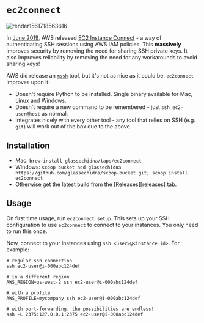 # `ec2connect`

![render1561718563616](https://user-images.githubusercontent.com/369053/60337186-ad908180-99e5-11e9-9db3-de8b0d353739.gif)

In [June 2019][rel-notes], AWS released [EC2 Instance Connect][docs] - a way of
authenticating SSH sessions using AWS IAM policies. This **massively** improves
security by removing the need for sharing SSH private keys. It also improves
reliability by removing the need for any workarounds to avoid sharing keys!

AWS did release an [`mssh`][mssh] tool, but it's not as nice as it could be.
`ec2connect` improves upon it:

* Doesn't require Python to be installed. Single binary available for Mac, Linux
  and Windows.
* Doesn't require a new command to be remembered - just `ssh ec2-user@host` as 
  normal.
* Integrates nicely with every other tool - any tool that relies on SSH (e.g. `git`)
  will work out of the box due to the above.

## Installation

* Mac: `brew install glassechidna/taps/ec2connect`
* Windows: `scoop bucket add glassechidna https://github.com/glassechidna/scoop-bucket.git; scoop install ec2connect`
* Otherwise get the latest build from the [Releases][releases] tab.

## Usage

On first time usage, run `ec2connect setup`. This sets up your SSH configuration
to use `ec2connect` to connect to your instances. You only need to run this once.

Now, connect to your instances using `ssh <user>@<instance id>`. For example:

```
# regular ssh connection
ssh ec2-user@i-000abc124def

# in a different region
AWS_REGION=us-west-2 ssh ec2-user@i-000abc124def

# with a profile
AWS_PROFILE=mycompany ssh ec2-user@i-000abc124def

# with port-forwarding. the possibilities are endless!
ssh -L 2375:127.0.0.1:2375 ec2-user@i-000abc124def
```

[rel-notes]: https://aws.amazon.com/about-aws/whats-new/2019/06/introducing-amazon-ec2-instance-connect/
[docs]: https://docs.aws.amazon.com/AWSEC2/latest/UserGuide/Connect-using-EC2-Instance-Connect.html
[mssh]: https://docs.aws.amazon.com/AWSEC2/latest/UserGuide/ec2-instance-connect-set-up.html#ec2-instance-connect-install-eic-CLI
